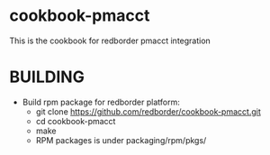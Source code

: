 # cookbook-pmacct

This is the cookbook for redborder pmacct integration

# BUILDING

- Build rpm package for redborder platform:
  * git clone https://github.com/redborder/cookbook-pmacct.git
  * cd cookbook-pmacct
  * make
  * RPM packages is under packaging/rpm/pkgs/

